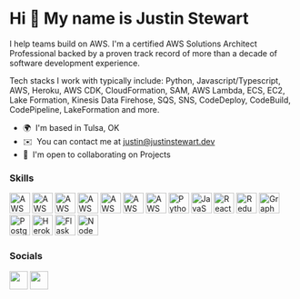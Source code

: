 Hi 👋 My name is Justin Stewart
===============================

I help teams build on AWS. I'm a certified AWS Solutions Architect Professional backed by a proven track record of more than a decade of software development experience.

Tech stacks I work with typically include: Python, Javascript/Typescript, AWS, Heroku, AWS CDK, CloudFormation, SAM, AWS Lambda, ECS, EC2, Lake Formation, Kinesis Data Firehose, SQS, SNS, CodeDeploy, CodeBuild, CodePipeline, LakeFormation and more.

*   🌍  I'm based in Tulsa, OK
*   ✉️  You can contact me at [justin@justinstewart.dev](mailto:justin@justinstewart.dev)
*   🤝  I'm open to collaborating on Projects

### Skills 
<p align="left">
<a href="https://nodejs.org/en/" target="_blank" rel="noreferrer"><img src="https://github.com/weibeld/aws-icons-svg/blob/f502d5514b22ff5d2e7cc2b0a1faeaef77b60044/q1-2022/Architecture-Service-Icons_01312022/Arch_Compute/48/Arch_AWS-Lambda_48.svg" width="36" height="36" alt="AWS Lambda" /></a>
<a href="https://nodejs.org/en/" target="_blank" rel="noreferrer"><img src="https://github.com/weibeld/aws-icons-svg/blob/f502d5514b22ff5d2e7cc2b0a1faeaef77b60044/q1-2022/Architecture-Service-Icons_01312022/Arch_Compute/48/Arch_Amazon-Elastic-Container-Service_48.svg" width="36" height="36" alt="AWS ECS" /></a>
<a href="https://nodejs.org/en/" target="_blank" rel="noreferrer"><img src="https://github.com/weibeld/aws-icons-svg/blob/f502d5514b22ff5d2e7cc2b0a1faeaef77b60044/q1-2022/Architecture-Service-Icons_01312022/Arch_Compute/48/Arch_Amazon-EC2_48.svg" width="36" height="36" alt="AWS EC2" /></a>
<a href="https://nodejs.org/en/" target="_blank" rel="noreferrer"><img src="https://github.com/weibeld/aws-icons-svg/blob/f502d5514b22ff5d2e7cc2b0a1faeaef77b60044/q1-2022/Architecture-Service-Icons_01312022/Arch_Database/48/Arch_Amazon-DynamoDB_48.svg" width="36" height="36" alt="AWS DynamoDB" /></a>
<a href="https://nodejs.org/en/" target="_blank" rel="noreferrer"><img src="https://github.com/weibeld/aws-icons-svg/blob/f502d5514b22ff5d2e7cc2b0a1faeaef77b60044/q1-2022/Architecture-Service-Icons_01312022/Arch_Developer-Tools/48/Arch_AWS-CodeBuild_48.svg" width="36" height="36" alt="AWS CodeBuild" /></a>
<a href="https://nodejs.org/en/" target="_blank" rel="noreferrer"><img src="https://github.com/weibeld/aws-icons-svg/blob/f502d5514b22ff5d2e7cc2b0a1faeaef77b60044/q1-2022/Architecture-Service-Icons_01312022/Arch_Developer-Tools/48/Arch_AWS-CodeDeploy_48.svg" width="36" height="36" alt="AWS CodeDeploy" /></a>
<a href="https://nodejs.org/en/" target="_blank" rel="noreferrer"><img src="https://github.com/weibeld/aws-icons-svg/blob/f502d5514b22ff5d2e7cc2b0a1faeaef77b60044/q1-2022/Architecture-Service-Icons_01312022/Arch_Developer-Tools/48/Arch_AWS-CodePipeline_48.svg" width="36" height="36" alt="AWS CodePipeline" /></a>
<a href="https://www.python.org/" target="_blank" rel="noreferrer"><img src="https://raw.githubusercontent.com/danielcranney/readme-generator/main/public/icons/skills/python-colored.svg" width="36" height="36" alt="Python" /></a>
<a href="https://developer.mozilla.org/en-US/docs/Web/JavaScript" target="_blank" rel="noreferrer"><img src="https://raw.githubusercontent.com/danielcranney/readme-generator/main/public/icons/skills/javascript-colored.svg" width="36" height="36" alt="JavaScript" /></a>
<a href="https://reactjs.org/" target="_blank" rel="noreferrer"><img src="https://raw.githubusercontent.com/danielcranney/readme-generator/main/public/icons/skills/react-colored.svg" width="36" height="36" alt="React" /></a>
<a href="https://redux.js.org/" target="_blank" rel="noreferrer"><img src="https://raw.githubusercontent.com/danielcranney/readme-generator/main/public/icons/skills/redux-colored.svg" width="36" height="36" alt="Redux" /></a>
<a href="https://graphql.org/" target="_blank" rel="noreferrer"><img src="https://raw.githubusercontent.com/danielcranney/readme-generator/main/public/icons/skills/graphql-colored.svg" width="36" height="36" alt="GraphQL" /></a>
<a href="https://www.postgresql.org/" target="_blank" rel="noreferrer"><img src="https://raw.githubusercontent.com/danielcranney/readme-generator/main/public/icons/skills/postgresql-colored.svg" width="36" height="36" alt="PostgreSQL" /></a>
<a href="https://www.heroku.com/" target="_blank" rel="noreferrer"><img src="https://raw.githubusercontent.com/danielcranney/readme-generator/main/public/icons/skills/heroku-colored.svg" width="36" height="36" alt="Heroku" /></a>
<a href="https://flask.palletsprojects.com/en/2.0.x/" target="_blank" rel="noreferrer"><img src="https://raw.githubusercontent.com/danielcranney/readme-generator/main/public/icons/skills/flask-colored.svg" width="36" height="36" alt="Flask" /></a>
<a href="https://nodejs.org/en/" target="_blank" rel="noreferrer"><img src="https://raw.githubusercontent.com/danielcranney/readme-generator/main/public/icons/skills/nodejs-colored.svg" width="36" height="36" alt="NodeJS" /></a>
</p>
                    
### Socials  
<p align="left">
<a href="https://www.github.com/justinstewart" target="_blank" rel="noreferrer"><img src="https://raw.githubusercontent.com/danielcranney/readme-generator/main/public/icons/socials/github.svg" width="32" height="32" /></a>
<a href="https://www.linkedin.com/in/justinstewart1/" target="_blank" rel="noreferrer"><img src="https://raw.githubusercontent.com/danielcranney/readme-generator/main/public/icons/socials/linkedin.svg" width="32" height="32" /></a>
